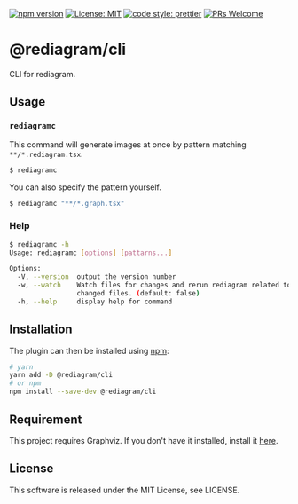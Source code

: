 [![npm version](https://badge.fury.io/js/%40rediagram%2Fcli.svg)](https://badge.fury.io/js/%40rediagram%2Fcli)
[![License: MIT](https://img.shields.io/badge/License-MIT-yellow.svg)](https://opensource.org/licenses/MIT)
[![code style: prettier](https://img.shields.io/badge/code_style-prettier-ff69b4.svg)](https://github.com/prettier/prettier)
[![PRs Welcome](https://img.shields.io/badge/PRs-welcome-brightgreen.svg)](http://makeapullrequest.com)

# @rediagram/cli

CLI for rediagram.

## Usage

### `rediagramc`

This command will generate images at once by pattern matching `**/*.rediagram.tsx`.

```bash
$ rediagramc
```

You can also specify the pattern yourself.

```bash
$ rediagramc "**/*.graph.tsx"
```

### Help

```bash
$ rediagramc -h
Usage: rediagramc [options] [pattarns...]

Options:
  -V, --version  output the version number
  -w, --watch    Watch files for changes and rerun rediagram related to
                 changed files. (default: false)
  -h, --help     display help for command
```

## Installation

The plugin can then be installed using [npm](https://www.npmjs.com/):

```bash
# yarn
yarn add -D @rediagram/cli
# or npm
npm install --save-dev @rediagram/cli
```

## Requirement

This project requires Graphviz.
If you don't have it installed, install it [here](https://graphviz.gitlab.io/download/).

## License

This software is released under the MIT License, see LICENSE.
